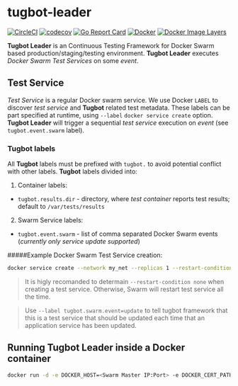# tugbot-leader
[![CircleCI](https://circleci.com/gh/gaia-docker/tugbot-leader.svg?style=shield)](https://circleci.com/gh/gaia-docker/tugbot-leader)
[![codecov](https://codecov.io/gh/gaia-docker/tugbot-leader/branch/master/graph/badge.svg)](https://codecov.io/gh/gaia-docker/tugbot-leader)
[![Go Report Card](https://goreportcard.com/badge/github.com/gaia-docker/tugbot-leader)](https://goreportcard.com/report/github.com/gaia-docker/tugbot-leader)
[![Docker](https://img.shields.io/docker/pulls/gaiadocker/tugbot-leader.svg)](https://hub.docker.com/r/gaiadocker/tugbot-leader/)
[![Docker Image Layers](https://imagelayers.io/badge/gaiadocker/tugbot-leader:latest.svg)](https://imagelayers.io/?images=gaiadocker/tugbot-leader:latest 'Get your own badge on imagelayers.io')

**Tugbot Leader** is an Continuous Testing Framework for Docker Swarm based production/staging/testing environment. **Tugbot Leader** executes *Docker Swarm Test Services* on some *event*.

## Test Service

*Test Service* is a regular Docker swarm service. We use Docker `LABEL` to discover *test service* and **Tugbot** related test metadata. These labels can be part specified at runtime, using `--label` `docker service create` option.
**Tugbot Leader** will trigger a sequential *test service* execution on *event* (see `tugbot.event.swarm` label).

### Tugbot labels

All **Tugbot** labels must be prefixed with `tugbot.` to avoid potential conflict with other labels.
**Tugbot** labels divided into:

1) Container labels:
- `tugbot.results.dir` - directory, where *test container* reports test results; default to `/var/tests/results`

2) Swarm Service labels:

- `tugbot.event.swarm` - list of comma separated Docker Swarm events (*currently only service update supported*)

#####Example Docker Swarm Test Service creation:
```bash
docker service create --network my_net --replicas 1 --restart-condition none --label tugbot.swarm.event=update --name mytest my-test-img
```
> It is higly recomanded to determain `--restart-condition none` when creating a test service. Otherwise, Swarm will restart test service all the time.

> Use `--label tugbot.swarm.event=update` to tell tugbot framework that this is a test service that should be updated each time that an application service has been updated.

## Running Tugbot Leader inside a Docker container
```bash
docker run -d -e DOCKER_HOST=<Swarm Master IP:Port> -e DOCKER_CERT_PATH=<Docker Certificate Path> --log-driver=json-file --name tugbot-leader gaiadocker/tugbot-leader
```
